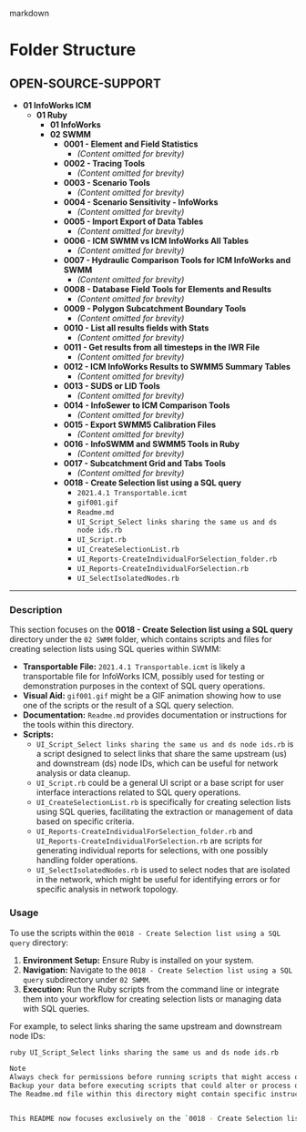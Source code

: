 

markdown
# Folder Structure

## OPEN-SOURCE-SUPPORT
- **01 InfoWorks ICM**
  - **01 Ruby**
    - **01 InfoWorks**
    - **02 SWMM**
      - **0001 - Element and Field Statistics**
        - *(Content omitted for brevity)*
      - **0002 - Tracing Tools**
        - *(Content omitted for brevity)*
      - **0003 - Scenario Tools**
        - *(Content omitted for brevity)*
      - **0004 - Scenario Sensitivity - InfoWorks**
        - *(Content omitted for brevity)*
      - **0005 - Import Export of Data Tables**
        - *(Content omitted for brevity)*
      - **0006 - ICM SWMM vs ICM InfoWorks All Tables**
        - *(Content omitted for brevity)*
      - **0007 - Hydraulic Comparison Tools for ICM InfoWorks and SWMM**
        - *(Content omitted for brevity)*
      - **0008 - Database Field Tools for Elements and Results**
        - *(Content omitted for brevity)*
      - **0009 - Polygon Subcatchment Boundary Tools**
        - *(Content omitted for brevity)*
      - **0010 - List all results fields with Stats**
        - *(Content omitted for brevity)*
      - **0011 - Get results from all timesteps in the IWR File**
        - *(Content omitted for brevity)*
      - **0012 - ICM InfoWorks Results to SWMM5 Summary Tables**
        - *(Content omitted for brevity)*
      - **0013 - SUDS or LID Tools**
        - *(Content omitted for brevity)*
      - **0014 - InfoSewer to ICM Comparison Tools**
        - *(Content omitted for brevity)*
      - **0015 - Export SWMM5 Calibration Files**
        - *(Content omitted for brevity)*
      - **0016 - InfoSWMM and SWMM5 Tools in Ruby**
        - *(Content omitted for brevity)*
      - **0017 - Subcatchment Grid and Tabs Tools**
        - *(Content omitted for brevity)*
      - **0018 - Create Selection list using a SQL query**
        - `2021.4.1 Transportable.icmt`
        - `gif001.gif`
        - `Readme.md`
        - `UI_Script_Select links sharing the same us and ds node ids.rb`
        - `UI_Script.rb`
        - `UI_CreateSelectionList.rb`
        - `UI_Reports-CreateIndividualForSelection_folder.rb`
        - `UI_Reports-CreateIndividualForSelection.rb`
        - `UI_SelectIsolatedNodes.rb`

---

### Description

This section focuses on the **0018 - Create Selection list using a SQL query** directory under the `02 SWMM` folder, which contains scripts and files for creating selection lists using SQL queries within SWMM:

- **Transportable File:** `2021.4.1 Transportable.icmt` is likely a transportable file for InfoWorks ICM, possibly used for testing or demonstration purposes in the context of SQL query operations.
- **Visual Aid:** `gif001.gif` might be a GIF animation showing how to use one of the scripts or the result of a SQL query selection.
- **Documentation:** `Readme.md` provides documentation or instructions for the tools within this directory.
- **Scripts:**
  - `UI_Script_Select links sharing the same us and ds node ids.rb` is a script designed to select links that share the same upstream (us) and downstream (ds) node IDs, which can be useful for network analysis or data cleanup.
  - `UI_Script.rb` could be a general UI script or a base script for user interface interactions related to SQL query operations.
  - `UI_CreateSelectionList.rb` is specifically for creating selection lists using SQL queries, facilitating the extraction or management of data based on specific criteria.
  - `UI_Reports-CreateIndividualForSelection_folder.rb` and `UI_Reports-CreateIndividualForSelection.rb` are scripts for generating individual reports for selections, with one possibly handling folder operations.
  - `UI_SelectIsolatedNodes.rb` is used to select nodes that are isolated in the network, which might be useful for identifying errors or for specific analysis in network topology.

### Usage

To use the scripts within the `0018 - Create Selection list using a SQL query` directory:

1. **Environment Setup:** Ensure Ruby is installed on your system.
2. **Navigation:** Navigate to the `0018 - Create Selection list using a SQL query` subdirectory under `02 SWMM`.
3. **Execution:** Run the Ruby scripts from the command line or integrate them into your workflow for creating selection lists or managing data with SQL queries.

For example, to select links sharing the same upstream and downstream node IDs:
```sh
ruby UI_Script_Select links sharing the same us and ds node ids.rb

Note
Always check for permissions before running scripts that might access or modify your model data.
Backup your data before executing scripts that could alter or process datasets extensively.
The Readme.md file within this directory might contain specific instructions, notes, or prerequisites for running these SQL query tools.


This README now focuses exclusively on the `0018 - Create Selection list using a SQL query` folder, detailing its contents and usage.  